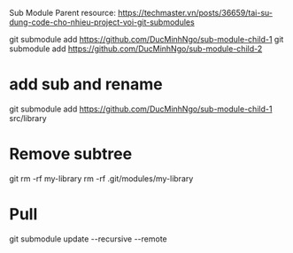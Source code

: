 Sub Module Parent
resource: https://techmaster.vn/posts/36659/tai-su-dung-code-cho-nhieu-project-voi-git-submodules

git submodule add https://github.com/DucMinhNgo/sub-module-child-1
git submodule add https://github.com/DucMinhNgo/sub-module-child-2

# add sub and rename
git submodule add https://github.com/DucMinhNgo/sub-module-child-1 src/library

# Remove subtree
git rm -rf my-library
rm -rf .git/modules/my-library

# Pull
git submodule update --recursive --remote